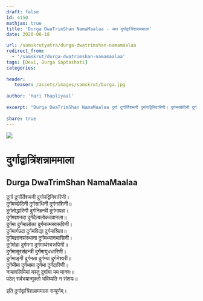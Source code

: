 ```yaml
---
draft: false
id: 4150    
mathjax: true    
title: 'Durga DwaTrimShan NamaMaalaa - अथ दुर्गाद्वात्रिंशन्नाममाला'    
date: 2020-06-18    

url: /samskrutyatra/durga-dwatrimshan-namamaalaa
redirect_from: 
  - '/samskrut/durga-dwatrimshan-namamaalaa'
tags: [Devi, Durga Saptashati]    
categories:    
    
header:    
   teaser: /assets/images/samskrut/Durga.jpg    
    
author: 'Hari Thapliyaal'    
    
excerpt: "Durga DwaTrimShan NamaMaalaa दुर्गा दुर्गार्तिशमनी दुर्गापद्विनिवारिणी। दुर्गमच्छेदिनी दुर्गसाधिनी दुर्गनाशिनी॥ दुर्गतोद्धारिणी दुर्गनिहन्त्री दुर्गमापहा। दुर्गमज्ञानदा दुर्गदैत्यलोकदवानला॥ दुर्गमा दुर्गमालोका दुर्गमात्मस्वरूपिणी। दुर्गमार्गप्रदा दुर्गमविद्या दुर्गमाश्रिता॥ दुर्गमज्ञानसंस्थाना दुर्गमध्यानभासिनी। दुर्गमोहा दुर्गमगा दुर्गमार्थस्वरूपिणी॥ दुर्गमासुरसंहन्त्री दुर्गमायुधधारिणी। दुर्गमाङ्गी दुर्गमता दुर्गम्या दुर्गमेश्‍वरी॥ दुर्गभीमा दुर्गभामा दुर्गभा दुर्गदारिणी। नामावलिमिमां यस्तु दुर्गाया मम"
    
share: true    
---
```

![](/assets/images/samskrut/Durga.jpg)    
    
# दुर्गाद्वात्रिंशन्नाममाला    
## Durga DwaTrimShan NamaMaalaa    
    
दुर्गा दुर्गार्तिशमनी दुर्गापद्विनिवारिणी।    
दुर्गमच्छेदिनी दुर्गसाधिनी दुर्गनाशिनी॥    
दुर्गतोद्धारिणी दुर्गनिहन्त्री दुर्गमापहा।    
दुर्गमज्ञानदा दुर्गदैत्यलोकदवानला॥    
दुर्गमा दुर्गमालोका दुर्गमात्मस्वरूपिणी।    
दुर्गमार्गप्रदा दुर्गमविद्या दुर्गमाश्रिता॥    
दुर्गमज्ञानसंस्थाना दुर्गमध्यानभासिनी।    
दुर्गमोहा दुर्गमगा दुर्गमार्थस्वरूपिणी॥    
दुर्गमासुरसंहन्त्री दुर्गमायुधधारिणी।    
दुर्गमाङ्गी दुर्गमता दुर्गम्या दुर्गमेश्‍वरी॥    
दुर्गभीमा दुर्गभामा दुर्गभा दुर्गदारिणी।    
नामावलिमिमां यस्तु दुर्गाया मम मानवः॥    
पठेत् सर्वभयान्मुक्तो भविष्यति न संशयः॥    
    
इति दुर्गाद्वात्रिंशन्नाममाला सम्पूर्णम्।    
